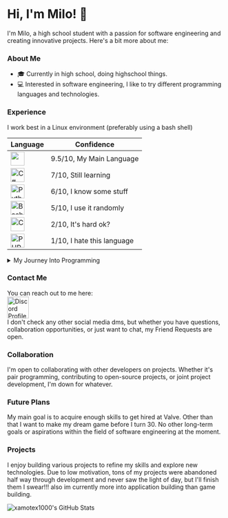 
# Hi, I'm Milo! 👋 

I'm Milo, a high school student with a passion for software engineering and creating innovative projects. Here's a bit more about me:

### About Me

 - 🎓 Currently in high school, doing highschool things. 
- 💻 Interested in software engineering, I like to try different programming languages and technologies.

### Experience

I work best in a Linux environment (preferably using a bash shell)

|<b>Language</b>|<b>Confidence</b>|
|-|-|
|<img src="https://img.shields.io/badge/JavaScript%20-%20%230050b1?style=flat&logo=Node.js" height=32></img>|9.5/10, My Main Language|
|<img src="https://img.shields.io/badge/C%20Sharp%20%20%20-%20%230050b1?style=flat&logo=C%23&logoColor=%23900090" alt="C#" height=32></img>|7/10, Still learning|
|<img src="https://img.shields.io/badge/Python%20-%20%230050b1?style=flat&logo=Python&logoColor=%23ffff00" alt="Python" height=32></img>|6/10, I know some stuff|
|<img src="https://img.shields.io/badge/GNU%20Bash%20-%20%230050b1?style=flat&logo=GNU%20Bash" alt="Bash" height=32></img>|5/10, I use it randomly|
|<img src="https://img.shields.io/badge/C%20-%20%230050b1?style=flat&logo=C" alt="C" height=32></img>|2/10, It's hard ok?|
|<img src="https://img.shields.io/badge/PHP%20-%20%230050b1?style=flat&logo=Php&logoColor=%23000090" alt="PHP" height=32></img>|1/10, I hate this language|

<details><summary>My Journey Into Programming</summary>

I embarked on my programming journey at the age of 13 with a dream of designing my own game. Starting in Unity, I quickly encountered the challenge of C# but found relief during my freshman year of high school when I enrolled in a computer programming class. There, I learned JavaScript essentials and was captivated by the endless possibilities. Experimenting with small projects, I later ventured into HTML to create a file-sharing website for friends.

My uncle, a computer science graduate, introduced me to the performance benefits of Linux, prompting me to install Ubuntu and delve into Bash scripting for automation in Unix-based environments.

Dabbling in C#, I ventured into modding a game I was passionate about, finding a warm and welcoming community of moderators. Despite encountering burnout during the final stretch of a mod, I took a break but remained inspired by the prospect of working at Valve, branching from the many positive aspects of Valve's work environment.

Now, I'm dedicated to expanding my skills, aiming for a computer engineering degree, and hoping to pursue a career at Valve in my early 20s.
</details>

### Contact Me

You can reach out to me here:
<br>
<a href=https://discord.com/users/450702721763508235>
<img src=https://assets-global.website-files.com/6257adef93867e50d84d30e2/636e0a69f118df70ad7828d4_icon_clyde_blurple_RGB.svg alt="Discord Profile" width=50 height=50>
</a>
<br>
I don't check any other social media dms, but whether you have questions, collaboration opportunities, or just want to chat, my Friend Requests are open.

### Collaboration

I'm open to collaborating with other developers on projects. Whether it's pair programming, contributing to open-source projects, or joint project development, I'm down for whatever.

### Future Plans

My main goal is to acquire enough skills to get hired at Valve. Other than that I want to make my dream game before I turn 30. No other long-term goals or aspirations within the field of software engineering at the moment.

### Projects

I enjoy building various projects to refine my skills and explore new technologies. Due to low motivation, tons of my projects were abandoned half way through development and never saw the light of day, but I'll finish them I swear!!! also im currently more into application building than game building.

![xamotex1000's GitHub Stats](https://github-readme-stats.vercel.app/api?username=xamotex1000&theme=blue-green&show_icons=true&hide_border=true&count_private=true)
